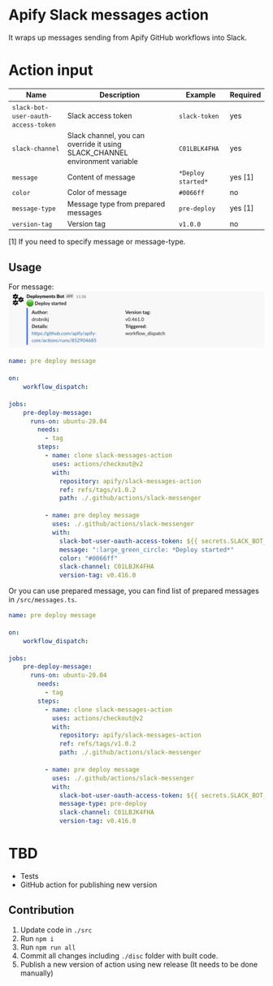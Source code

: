 # Apify Slack messages action

It wraps up messages sending from Apify GitHub workflows into Slack.

# Action input

| Name                                      |                                                                    Description    |                                                     Example | Required |
| ---------------------------------------   | --------------------------------------------------------------------------------  | ----------------------------------------------------------- | -------- |
| `slack-bot-user-oauth-access-token`       |                                                                Slack access token |                                               `slack-token` |      yes |
| `slack-channel`                           |       Slack channel, you can override it using SLACK_CHANNEL environment variable |                                               `C01LBLK4FHA` |      yes |
| `message`                                 | Content of message                                                                |                                           `*Deploy started*`|  yes [1] |
| `color`                                   | Color of message                                                                  |                                                   `#0066ff` |       no |
| `message-type`                            | Message type from prepared messages                                               |                                                `pre-deploy` |  yes [1] |
| `version-tag`                             | Version tag                                                                       |                                                    `v1.0.0` |       no |

[1] If you need to specify message or message-type.

## Usage

For message:
![Slack message](./msg-example.png)

```yaml
name: pre deploy message

on:
    workflow_dispatch:

jobs:    
    pre-deploy-message:
      runs-on: ubuntu-20.04
        needs:
          - tag
        steps:
          - name: clone slack-messages-action
            uses: actions/checkout@v2
            with:
              repository: apify/slack-messages-action
              ref: refs/tags/v1.0.2
              path: ./.github/actions/slack-messenger
    
          - name: pre deploy message
            uses: ./.github/actions/slack-messenger
            with:
              slack-bot-user-oauth-access-token: ${{ secrets.SLACK_BOT_USER_OAUTH_ACCESS_TOKEN }}
              message: ":large_green_circle: *Deploy started*"
              color: "#0066ff"
              slack-channel: C01LBJK4FHA
              version-tag: v0.416.0
```

Or you can use prepared message, you can find list of prepared messages in `/src/messages.ts`.
```yaml
name: pre deploy message

on:
    workflow_dispatch:

jobs:    
    pre-deploy-message:
      runs-on: ubuntu-20.04
        needs:
          - tag
        steps:
          - name: clone slack-messages-action
            uses: actions/checkout@v2
            with:
              repository: apify/slack-messages-action
              ref: refs/tags/v1.0.2
              path: ./.github/actions/slack-messenger
    
          - name: pre deploy message
            uses: ./.github/actions/slack-messenger
            with:
              slack-bot-user-oauth-access-token: ${{ secrets.SLACK_BOT_USER_OAUTH_ACCESS_TOKEN }}
              message-type: pre-deploy
              slack-channel: C01LBJK4FHA
              version-tag: v0.416.0
```

# TBD

- Tests
- GitHub action for publishing new version

## Contribution

1. Update code in `./src`
2. Run `npm i`
3. Run `npm run all`
4. Commit all changes including `./disc` folder with built code.
5. Publish a new version of action using new release (It needs to be done manually)

